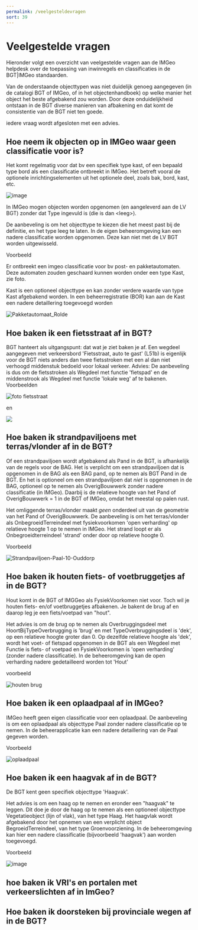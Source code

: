 ```yaml
---
permalink: /veelgesteldevragen
sort: 39
---
```


Veelgestelde vragen
===================

Hieronder volgt een overzicht van veelgestelde vragen aan de IMGeo helpdesk over
de toepassing van inwinregels en classificaties in de BGT\|IMGeo standaarden.

Van de onderstaande objecttypen was niet duidelijk genoeg aangegeven (in de catalogi BGT of IMGeo, of in het objectenhandboek) op welke manier het object het beste afgebakend zou worden. Door deze onduidelijkheid ontstaan in de BGT diverse manieren van afbakening en dat komt de consistentie van de BGT niet ten goede.

iedere vraag wordt afgesloten met een advies.



## **Hoe neem ik objecten op in IMGeo waar geen classificatie voor is?**
Het komt regelmatig voor dat bv een specifiek type kast, of een bepaald type bord als een classificatie ontbreekt in IMGeo. Het betreft vooral de optionele inrichtingselementen uit het optionele deel, zoals bak, bord, kast, etc. 

![image](https://user-images.githubusercontent.com/62252105/212054173-ea4d99ab-f108-44e2-a53e-b16605ada30d.png)

In IMGeo mogen objecten worden opgenomen (en aangeleverd aan de LV BGT) zonder dat Type ingevuld is (die is dan \<leeg\>).

De aanbeveling is om het objecttype te kiezen die het meest past bij de definitie, en het type leeg te laten. In de eigen beheeromgeving kan een nadere classificatie worden opgenomen. Deze kan niet met de LV BGT worden uitgewisseld.


Voorbeeld

Er ontbreekt een imgeo classificatie voor bv post- en pakketautomaten. Deze automaten zouden geschaard kunnen worden onder een type Kast, zie foto. 

Kast is een optioneel objecttype en kan zonder verdere waarde van type Kast afgebakend worden. In een beheerregistratie (BOR) kan aan de Kast een nadere detaillering toegevoegd worden

![Pakketautomaat_Rolde](https://user-images.githubusercontent.com/62252105/212057697-c2ede419-7a40-438c-8878-7c93edd4a186.jpg)



## **Hoe baken ik een fietsstraat af in BGT?**

BGT hanteert als uitgangspunt: dat wat je ziet baken je af. Een wegdeel aangegeven met verkeersbord 'Fietsstraat, auto te gast' (L51b) is eigenlijk voor de BGT niets anders dan twee fietsstroken met een al dan niet verhoogd middenstuk bedoeld voor lokaal verkeer. 
Advies: De aanbeveling is dus om de fietsstroken als Wegdeel met functie 'fietspad' en de middenstrook als Wegdeel met functie 'lokale weg' af te bakenen.
Voorbeelden

![foto fietsstraat](https://user-images.githubusercontent.com/62252105/212058055-35e5bc9e-3348-4818-bd70-5bfa0497d7f1.jpg)

en 

![](https://user-images.githubusercontent.com/62252105/208676334-d9244e86-9314-41f0-9e56-d6ed13a0c67c.png)




## **Hoe baken ik strandpaviljoens met terras/vlonder af in de BGT?**

Of een strandpaviljoen wordt afgebakend als Pand in de BGT, is afhankelijk van de regels voor de BAG. 
Het is verplicht om een strandpaviljoen dat is opgenomen in de BAG als een BAG pand, op te nemen als BGT Pand in de BGT.
En het is optioneel om een strandpaviljoen dat _niet_ is opgenomen in de BAG, optioneel op te nemen als OverigBouwwerk zonder nadere classificatie (in IMGeo).
Daarbij is de relatieve hoogte van het Pand of OverigBouwwerk = 1 in de BGT of IMGeo, omdat het meestal op palen rust.

Het omliggende terras/vlonder maakt _geen_ onderdeel uit van de geometrie van het Pand of OverigBouwwerk. De aanbeveling is om het terras/vlonder als OnbegroeidTerreindeel met fysiekvoorkomen 'open verharding' op relatieve hoogte 1 op te nemen in IMGeo. Het strand loopt er als Onbegroeidterreindeel 'strand' onder door op relatieve hoogte 0.

Voorbeeld

![Strandpaviljoen-Paal-10-Ouddorp](https://user-images.githubusercontent.com/62252105/212058286-443eca43-32ae-4cff-9ceb-04bc107f4eed.jpg)


## **Hoe baken ik houten fiets- of voetbruggetjes af in de BGT?**

Hout komt in de BGT of IMGGeo als FysiekVoorkomen niet voor. Toch wil je houten fiets- en/of voetbruggetjes afbakenen. Je bakent de brug af en daarop leg je een fiets/voetpad van "hout".

Het advies is om de brug op te nemen als Overbruggingsdeel met HoortBijTypeOverbrugging is 'brug' en met TypeOverbruggingsdeel is 'dek', op een relatieve hoogte groter dan 0. Op dezelfde relatieve hoogte als 'dek', wordt het voet- of fietspad opgenomen in de BGT als een Wegdeel met Functie is fiets- of voetpad en FysiekVoorkomen is 'open verharding' (zonder nadere classificatie). In de beheeromgeving kan de open verharding nadere gedetailleerd worden tot 'Hout'

voorbeeld

![houten brug](https://user-images.githubusercontent.com/62252105/211833931-1e2e757f-81c4-4d9e-b124-a0d036096a0b.jpg)


## **Hoe baken ik een oplaadpaal af in IMGeo?**

IMGeo heeft geen eigen classificatie voor een oplaadpaal. 
De aanbeveling is om een oplaadpaal als objecttype Paal zonder nadere classificatie op te nemen. In de beheerapplicatie kan een nadere detaillering van de Paal gegeven worden.

Voorbeeld

![oplaadpaal](https://user-images.githubusercontent.com/62252105/211834525-e257c1f9-dde3-414e-965e-4e6d4eb6ab11.jpg)


## **Hoe baken ik een haagvak af in de BGT?**

De BGT kent geen specifiek objecttype 'Haagvak'. 

Het advies is om een haag op te nemen en eronder een "haagvak" te leggen. 
Dit doe je door de haag op te nemen als een optioneel objecttype Vegetatieobject (lijn of vlak), van het type Haag. Het haagvlak wordt afgebakend door het opnemen van een verplicht object BegroeidTerreindeel, van het type Groenvoorziening. In de beheeromgeving kan hier een nadere classificatie (bijvoorbeeld 'haagvak') aan worden toegevoegd.

Voorbeeld

![image](https://user-images.githubusercontent.com/62252105/212030752-fc8c7411-46d4-48fa-916d-a7b1117ec350.png)


## **hoe baken ik VRI's en portalen met verkeerslichten af in ImGeo?**





## **Hoe baken ik doorsteken bij provinciale wegen af in de BGT?**




